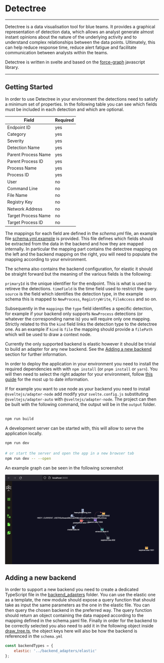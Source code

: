 # Detectree

---

Detectree is a data visualisation tool for blue teams. It provides a graphical representation of detection data, which allows an analyst generate almost instant opinions about the nature of the underlying activity and to understand complex relationships between the data points. Ultimately, this can help reduce response time, reduce alert fatigue and facilitate communication between analysts within the teams.

Detectree is written in svelte and based on the [force-graph](https://github.com/vasturiano/force-graph) javascript library.

---

## Getting Started

In order to use Detectree in your environment the detections need to satisfy a minimum set of properties. In the following table you can see which fields must be included in each detection and which are optional.

| Field               | Required |
| ------------------- | -------- |
| Endpoint ID         | yes      |
| Category            | yes      |
| Severity            | yes      |
| Detection Name      | yes      |
| Parent Process Name | yes      |
| Parent Process ID   | yes      |
| Process Name        | yes      |
| Process ID          | yes      |
| User                | no       |
| Command Line        | no       |
| File Name           | no       |
| Registry Key        | no       |
| Network Address     | no       |
| Target Process Name | no       |
| Target Process ID   | no       |

The mappings for each field are defined in the _schema.yml_ file, an example file [schema.yml.example](./schema.yml.example) is provided. This file defines which fields should be extracted from the data in the backend and how they are mapped internally. In particular the mapping part contains the detectree mapping on the left and the backend mapping on the right, you will need to populate the mapping according to your environment.

The schema also contains the backend configuration, for elastic it should be straight forward but the meaning of the various fields is the following:

`primaryId` is the unique identifier for the endpoint. This is what is used to retireve the detections.
`timeField` is the time field used to restrict the query.
`source` is the field which identifies the detection type, in the example schema this is mapped to `NewProcess`, `RegistryWrite`, `FileAccess` and so on.

Subsequently in the `mappings` the `type` field identifies a specific detection, for example if your backend only supports `NewProcess` detections (or whatever the corresponding name is) you will require only one mapping. Strictly related to this the `kind` field links the detection type to the detectree one. As an example if `kind` is `file` the mapping should provide a `filePath` which will be used to draw a context node.

Currently the only supported backend is elastic however it should be trivial to build an adapter for any new backend. See the [Adding a new backend](#adding-a-new-backend) section for further information.

In order to deploy the application in your environment you need to install the required dependencies with with `npm install` (or `pnpm install` or `yarn`). You will then need to select the right adapter for your environment, follow [this guide](https://kit.svelte.dev/docs/adapters) for the most up to date information.

If for example you want to use node as your backend you need to install `@sveltejs/adapter-node` add modify your `svelte.config.js` substituting `@sveltejs/adapter-auto` with `@sveltejs/adapter-node`. The project can then be built with the following command, the output will be in the `output` folder.

```bash

npm run build

```

A development server can be started with, this will allow to serve the application locally.

```bash
npm run dev

# or start the server and open the app in a new browser tab
npm run dev -- --open
```

An example graph can be seen in the following screenshot

![example](./example.png)

## Adding a new backend

In order to support a new backend you need to create a dedicated TypeScript file in the [backend_adapters](./src/backend_adapters/) folder. You can use the elastic one as a template, the new module should expose a query function that should take as input the same parameters as the one in the elastic file. You can then query the chosen backend in the preferred way. The query function should return an object containing the data mapped according to the mapping defined in the schema.yaml file. Finally in order for the backend to be correctly selected you also need to add it in the following object inside [draw_tree.ts](./src/routes/draw_tree.ts), the object keys here will also be how the backend is referenced in the `schema.yml`

```js
const backendTypes = {
	elastic: '../backend_adapters/elastic'
};
```
